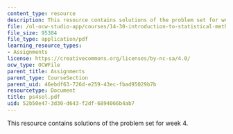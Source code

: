 ```yaml
---
content_type: resource
description: This resource contains solutions of the problem set for week 4.
file: /ol-ocw-studio-app/courses/14-30-introduction-to-statistical-method-in-economics-spring-2006/52b50e473d30d643f2df6894066b4ab7_ps4sol.pdf
file_size: 95384
file_type: application/pdf
learning_resource_types:
- Assignments
license: https://creativecommons.org/licenses/by-nc-sa/4.0/
ocw_type: OCWFile
parent_title: Assignments
parent_type: CourseSection
parent_uid: 46ebdf63-726d-e259-43ec-fbad95029b7b
resourcetype: Document
title: ps4sol.pdf
uid: 52b50e47-3d30-d643-f2df-6894066b4ab7
---
```

This resource contains solutions of the problem set for week 4.